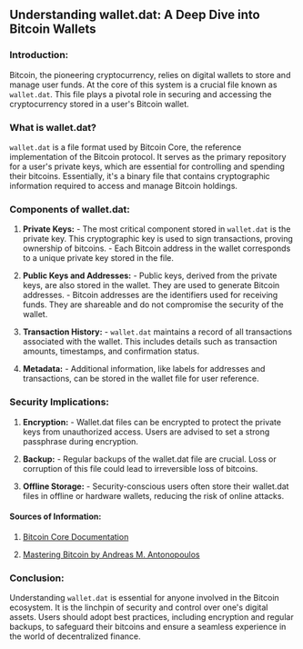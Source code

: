 ## Understanding wallet.dat: A Deep Dive into Bitcoin Wallets

### Introduction:
Bitcoin, the pioneering cryptocurrency, relies on digital wallets to store and manage user funds. At the core of this system is a crucial file known as `wallet.dat`. This file plays a pivotal role in securing and accessing the cryptocurrency stored in a user's Bitcoin wallet.

### What is wallet.dat?

`wallet.dat` is a file format used by Bitcoin Core, the reference implementation of the Bitcoin protocol. It serves as the primary repository for a user's private keys, which are essential for controlling and spending their bitcoins. Essentially, it's a binary file that contains cryptographic information required to access and manage Bitcoin holdings. 

### Components of wallet.dat:
1. **Private Keys:**   - The most critical component stored in `wallet.dat` is the private key. This cryptographic key is used to sign transactions, proving ownership of bitcoins.   - Each Bitcoin address in the wallet corresponds to a unique private key stored in the file.

2. **Public Keys and Addresses:**   - Public keys, derived from the private keys, are also stored in the wallet. They are used to generate Bitcoin addresses.   - Bitcoin addresses are the identifiers used for receiving funds. They are shareable and do not compromise the security of the wallet.

3. **Transaction History:**   - `wallet.dat` maintains a record of all transactions associated with the wallet. This includes details such as transaction amounts, timestamps, and confirmation status.

4. **Metadata:**   - Additional information, like labels for addresses and transactions, can be stored in the wallet file for user reference.

### Security Implications:

1. **Encryption:**   - Wallet.dat files can be encrypted to protect the private keys from unauthorized access. Users are advised to set a strong passphrase during encryption.

2. **Backup:**   - Regular backups of the wallet.dat file are crucial. Loss or corruption of this file could lead to irreversible loss of bitcoins.

3. **Offline Storage:**   - Security-conscious users often store their wallet.dat files in offline or hardware wallets, reducing the risk of online attacks.

#### Sources of Information:

1. [Bitcoin Core Documentation](https://bitcoin.org/en/developer-documentation)

2. [Mastering Bitcoin by Andreas M. Antonopoulos](https://aantonop.com/books/)

### Conclusion:

Understanding `wallet.dat` is essential for anyone involved in the Bitcoin ecosystem. It is the linchpin of security and control over one's digital assets. Users should adopt best practices, including encryption and regular backups, to safeguard their bitcoins and ensure a seamless experience in the world of decentralized finance.